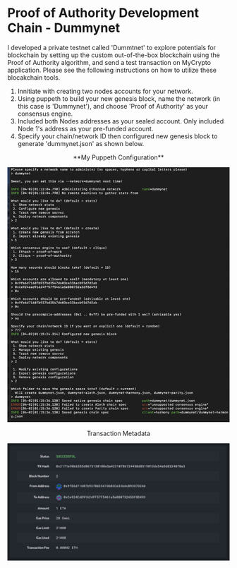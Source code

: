 # Proof of Authority Development Chain - Dummynet

I developed a private testnet called 'Dummtnet' to explore potentials for blockchain by setting up the custom out-of-the-box blockchain using the Proof of Authority algorithm, and send a test transaction on MyCrypto application. Please see the following instructions on how to utilize these blocakchain tools.

1. Innitiate with creating two nodes accounts for your network.
2. Using puppeth to build your new genesis block, name the network (in this case is 'Dummynet'), and choose 'Proof of Authority' as your consensus engine.
3. Included both Nodes addresses as your sealed account. Only included Node 1's address as your pre-funded account. 
4. Specify your chain/network ID then configured new genesis block to generate 'dummynet.json' as shown below.

<p align="center">**My Puppeth Configuration**</p>
<p align="center">
<img src="https://github.com/padthai-sketch/Dummynet-Blockchain/blob/main/Screenshots/Puppeth_Configuration.png" alt="Puppeth_Configuration" width="800"/>
</p>


<p align="center">Transaction Metadata</p>
<p align="center">
<img src="https://github.com/padthai-sketch/Dummynet-Blockchain/blob/main/Screenshots/TX_Status_successful.png" alt="TX_Status_successful" width="800"/>
</p>
